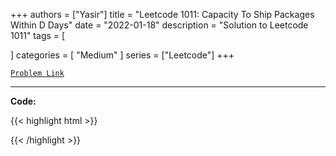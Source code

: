 
+++
authors = ["Yasir"]
title = "Leetcode 1011: Capacity To Ship Packages Within D Days"
date = "2022-01-18"
description = "Solution to Leetcode 1011"
tags = [
    
]
categories = [
    "Medium"
]
series = ["Leetcode"]
+++



[`Problem Link`](https://leetcode.com/problems/capacity-to-ship-packages-within-d-days/description/)

---

**Code:**

{{< highlight html >}}

{{< /highlight >}}

